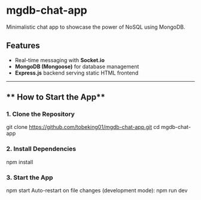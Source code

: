 # mgdb-chat-app
Minimalistic chat app to showcase the power of NoSQL using MongoDB.

## Features
- Real-time messaging with **Socket.io**
- **MongoDB (Mongoose)** for database management
- **Express.js** backend serving static HTML frontend

---

## ** How to Start the App**

### 1️. Clone the Repository
git clone https://github.com/tobeking01/mgdb-chat-app.git
cd mgdb-chat-app

### 2. Install Dependencies
npm install

### 3. Start the App
npm start 
Auto-restart on file changes (development mode): npm run dev
